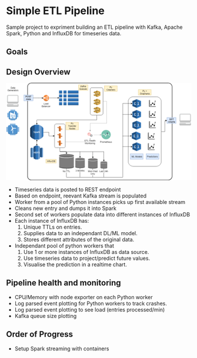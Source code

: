 

# Simple ETL Pipeline

Sample project to expriment building an ETL pipeline with Kafka, Apache Spark, Python and InfluxDB for timeseries data.

## Goals

## Design Overview

![Design Overview](docs/myETLDesignOverview.png)

- Timeseries data is posted to REST endpoint
- Based on endpoint, reevant Kafka stream is populated
- Worker from a pool of Python instances picks up first available stream
- Cleans new entry and dumps it into Spark
- Second set of workers populate data into different instances of InfluxDB
- Each instance of InfluxDB has:
    1. Unique TTLs on entries.
    2. Supplies data to an independant DL/ML model.
    3. Stores different attributes of the original data.
- Independant pool of python workers that
    1. Use 1 or more instances of InfluxDB as data source.
    2. Use timeseries data to project/predict future values.
    3. Visualise the prediction in a realtime chart.

## Pipeline health and monitoring

- CPU/Memory with node exporter on each Python worker
- Log parsed event plotting for Python workers to track crashes.
- Log parsed event plotting to see load (entries processed/min)
- Kafka queue size plotting

## Order of Progress

- Setup Spark streaming with containers